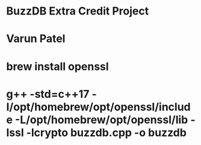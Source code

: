 # BuzzDB Extra Credit Project
# Varun Patel
# brew install openssl
# g++ -std=c++17 -I/opt/homebrew/opt/openssl/include -L/opt/homebrew/opt/openssl/lib -lssl -lcrypto buzzdb.cpp -o buzzdb